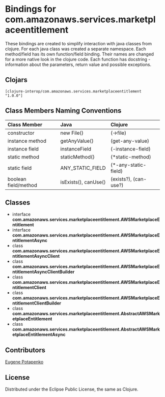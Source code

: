 # Bindings for com.amazonaws.services.marketplaceentitlement

These bindings are created to simplify interaction with java classes from clojure.
For each java class was created a separate namespace.
Each method/field has its own function/field binding.
Their names are changed for a more native look in the clojure code. Each function has docstring - information about the parameters, return value and possible exceptions.

## Clojars

```
[clojure-interop/com.amazonaws.services.marketplaceentitlement "1.0.0"]
```

## Class Members Naming Conventions

| Class Member | Java | Clojure |
|:--|:--|:--|
| constructor | new File() | (->file) |
| instance method | getAnyValue() | (get-any-value) |
| instance field | instanceField | (-instance-field) |
| static method | staticMethod() | (*static-method) |
| static field | ANY_STATIC_FIELD | (*-any-static-field) |
| boolean field/method | isExists(), canUse() | (exists?), (can-use?) |

## Classes

- interface **com.amazonaws.services.marketplaceentitlement.AWSMarketplaceEntitlement**
- interface **com.amazonaws.services.marketplaceentitlement.AWSMarketplaceEntitlementAsync**
- class **com.amazonaws.services.marketplaceentitlement.AWSMarketplaceEntitlementAsyncClient**
- class **com.amazonaws.services.marketplaceentitlement.AWSMarketplaceEntitlementAsyncClientBuilder**
- class **com.amazonaws.services.marketplaceentitlement.AWSMarketplaceEntitlementClient**
- class **com.amazonaws.services.marketplaceentitlement.AWSMarketplaceEntitlementClientBuilder**
- class **com.amazonaws.services.marketplaceentitlement.AbstractAWSMarketplaceEntitlement**
- class **com.amazonaws.services.marketplaceentitlement.AbstractAWSMarketplaceEntitlementAsync**

## Contributors

[Eugene Potapenko](https://github.com/potapenko/)

## License

Distributed under the Eclipse Public License, the same as Clojure.
